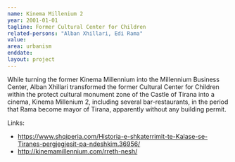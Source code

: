```yaml
---
name: Kinema Millenium 2
year: 2001-01-01
tagline: Former Cultural Center for Children
related-persons: "Alban Xhillari, Edi Rama"
value:
area: urbanism
enddate:
layout: project
---
```

While turning the former Kinema Millennium into the Millennium Business Center, Alban Xhillari transformed the former Cultural Center for Children within the protect cultural monument zone of the Castle of Tirana into a cinema, Kinema Millenium 2, including several bar-restaurants, in the period that Rama become mayor of Tirana, apparently without any building permit.

Links:
* <https://www.shqiperia.com/Historia-e-shkaterrimit-te-Kalase-se-Tiranes-pergjegjesit-pa-ndeshkim.36956/>
* <http://kinemamillennium.com/rreth-nesh/>
